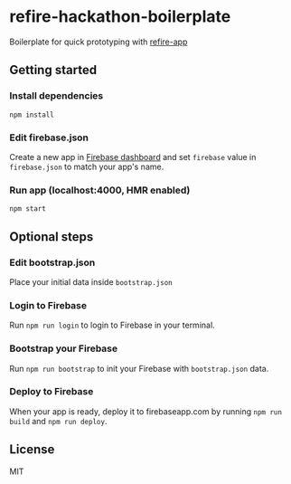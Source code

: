 # refire-hackathon-boilerplate

Boilerplate for quick prototyping with [refire-app](https://github.com/hoppula/refire-app)

## Getting started

### Install dependencies
`npm install`

### Edit firebase.json

Create a new app in [Firebase dashboard](https://www.firebase.com/account/) and set `firebase` value in `firebase.json` to match your app's name.

### Run app (localhost:4000, HMR enabled)
`npm start`

## Optional steps

### Edit bootstrap.json

Place your initial data inside `bootstrap.json`

### Login to Firebase

Run `npm run login` to login to Firebase in your terminal.

### Bootstrap your Firebase

Run `npm run bootstrap` to init your Firebase with `bootstrap.json` data.

### Deploy to Firebase

When your app is ready, deploy it to firebaseapp.com by running `npm run build` and `npm run deploy`.

## License

MIT
